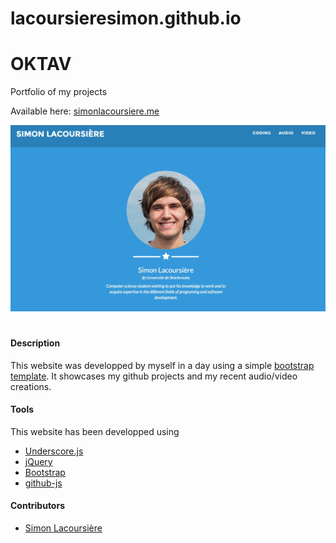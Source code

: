 # lacoursieresimon.github.io

# OKTAV
Portfolio of my projects

Available here: [simonlacoursiere.me](http://simonlacoursiere.me)

![Screenshots](http://raw.githubusercontent.com/lacoursieresimon/lacoursieresimon.github.io/master/portfolio/img/screenshot.jpg)

#
#
#### Description
This website was developped by myself in a day using a simple [bootstrap template](http://startbootstrap.com/template-overviews/freelancer).
It showcases my github projects and my recent audio/video creations.

#### Tools
This website has been developped using
* [Underscore.js](http://underscorejs.org/)
* [jQuery](https://jquery.com)
* [Bootstrap](http://getbootstrap.com/)
* [github-js](https://github.com/akshaykumar6/github-js)

#### Contributors
* [Simon Lacoursière](https://github.com/lacoursieresimon)
